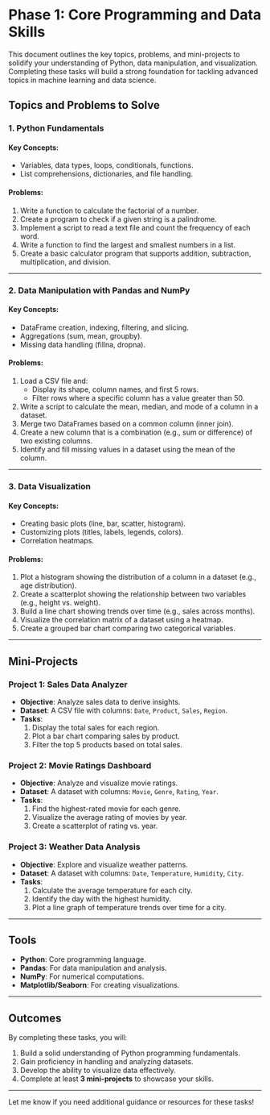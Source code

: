 # Phase 1: Core Programming and Data Skills

This document outlines the key topics, problems, and mini-projects to solidify your understanding of Python, data manipulation, and visualization. Completing these tasks will build a strong foundation for tackling advanced topics in machine learning and data science.

## Topics and Problems to Solve

### 1. Python Fundamentals
#### Key Concepts:
- Variables, data types, loops, conditionals, functions.
- List comprehensions, dictionaries, and file handling.

#### Problems:
1. Write a function to calculate the factorial of a number.
2. Create a program to check if a given string is a palindrome.
3. Implement a script to read a text file and count the frequency of each word.
4. Write a function to find the largest and smallest numbers in a list.
5. Create a basic calculator program that supports addition, subtraction, multiplication, and division.

---

### 2. Data Manipulation with Pandas and NumPy
#### Key Concepts:
- DataFrame creation, indexing, filtering, and slicing.
- Aggregations (sum, mean, groupby).
- Missing data handling (fillna, dropna).

#### Problems:
1. Load a CSV file and:
   - Display its shape, column names, and first 5 rows.
   - Filter rows where a specific column has a value greater than 50.
2. Write a script to calculate the mean, median, and mode of a column in a dataset.
3. Merge two DataFrames based on a common column (inner join).
4. Create a new column that is a combination (e.g., sum or difference) of two existing columns.
5. Identify and fill missing values in a dataset using the mean of the column.

---

### 3. Data Visualization
#### Key Concepts:
- Creating basic plots (line, bar, scatter, histogram).
- Customizing plots (titles, labels, legends, colors).
- Correlation heatmaps.

#### Problems:
1. Plot a histogram showing the distribution of a column in a dataset (e.g., age distribution).
2. Create a scatterplot showing the relationship between two variables (e.g., height vs. weight).
3. Build a line chart showing trends over time (e.g., sales across months).
4. Visualize the correlation matrix of a dataset using a heatmap.
5. Create a grouped bar chart comparing two categorical variables.

---

## Mini-Projects

### Project 1: Sales Data Analyzer
- **Objective**: Analyze sales data to derive insights.
- **Dataset**: A CSV file with columns: `Date`, `Product`, `Sales`, `Region`.
- **Tasks**:
  1. Display the total sales for each region.
  2. Plot a bar chart comparing sales by product.
  3. Filter the top 5 products based on total sales.

### Project 2: Movie Ratings Dashboard
- **Objective**: Analyze and visualize movie ratings.
- **Dataset**: A dataset with columns: `Movie`, `Genre`, `Rating`, `Year`.
- **Tasks**:
  1. Find the highest-rated movie for each genre.
  2. Visualize the average rating of movies by year.
  3. Create a scatterplot of rating vs. year.

### Project 3: Weather Data Analysis
- **Objective**: Explore and visualize weather patterns.
- **Dataset**: A dataset with columns: `Date`, `Temperature`, `Humidity`, `City`.
- **Tasks**:
  1. Calculate the average temperature for each city.
  2. Identify the day with the highest humidity.
  3. Plot a line graph of temperature trends over time for a city.

---

## Tools
- **Python**: Core programming language.
- **Pandas**: For data manipulation and analysis.
- **NumPy**: For numerical computations.
- **Matplotlib/Seaborn**: For creating visualizations.

---

## Outcomes
By completing these tasks, you will:
1. Build a solid understanding of Python programming fundamentals.
2. Gain proficiency in handling and analyzing datasets.
3. Develop the ability to visualize data effectively.
4. Complete at least **3 mini-projects** to showcase your skills.

---

Let me know if you need additional guidance or resources for these tasks!

